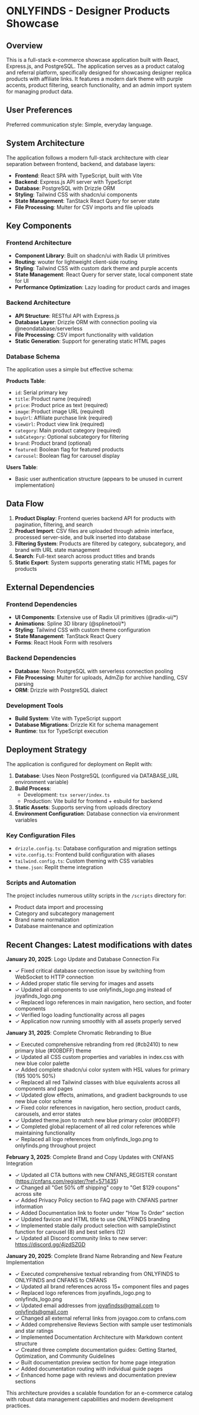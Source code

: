 # ONLYFINDS - Designer Products Showcase

## Overview

This is a full-stack e-commerce showcase application built with React, Express.js, and PostgreSQL. The application serves as a product catalog and referral platform, specifically designed for showcasing designer replica products with affiliate links. It features a modern dark theme with purple accents, product filtering, search functionality, and an admin import system for managing product data.

## User Preferences

Preferred communication style: Simple, everyday language.

## System Architecture

The application follows a modern full-stack architecture with clear separation between frontend, backend, and database layers:

- **Frontend**: React SPA with TypeScript, built with Vite
- **Backend**: Express.js API server with TypeScript
- **Database**: PostgreSQL with Drizzle ORM
- **Styling**: Tailwind CSS with shadcn/ui components
- **State Management**: TanStack React Query for server state
- **File Processing**: Multer for CSV imports and file uploads

## Key Components

### Frontend Architecture
- **Component Library**: Built on shadcn/ui with Radix UI primitives
- **Routing**: wouter for lightweight client-side routing
- **Styling**: Tailwind CSS with custom dark theme and purple accents
- **State Management**: React Query for server state, local component state for UI
- **Performance Optimization**: Lazy loading for product cards and images

### Backend Architecture
- **API Structure**: RESTful API with Express.js
- **Database Layer**: Drizzle ORM with connection pooling via @neondatabase/serverless
- **File Processing**: CSV import functionality with validation
- **Static Generation**: Support for generating static HTML pages

### Database Schema
The application uses a simple but effective schema:

**Products Table**:
- `id`: Serial primary key
- `title`: Product name (required)
- `price`: Product price as text (required)
- `image`: Product image URL (required)
- `buyUrl`: Affiliate purchase link (required)
- `viewUrl`: Product view link (required)
- `category`: Main product category (required)
- `subCategory`: Optional subcategory for filtering
- `brand`: Product brand (optional)
- `featured`: Boolean flag for featured products
- `carousel`: Boolean flag for carousel display

**Users Table**:
- Basic user authentication structure (appears to be unused in current implementation)

## Data Flow

1. **Product Display**: Frontend queries backend API for products with pagination, filtering, and search
2. **Product Import**: CSV files are uploaded through admin interface, processed server-side, and bulk inserted into database
3. **Filtering System**: Products are filtered by category, subcategory, and brand with URL state management
4. **Search**: Full-text search across product titles and brands
5. **Static Export**: System supports generating static HTML pages for products

## External Dependencies

### Frontend Dependencies
- **UI Components**: Extensive use of Radix UI primitives (@radix-ui/*)
- **Animations**: Spline 3D library (@splinetool/*)
- **Styling**: Tailwind CSS with custom theme configuration
- **State Management**: TanStack React Query
- **Forms**: React Hook Form with resolvers

### Backend Dependencies
- **Database**: Neon PostgreSQL with serverless connection pooling
- **File Processing**: Multer for uploads, AdmZip for archive handling, CSV parsing
- **ORM**: Drizzle with PostgreSQL dialect

### Development Tools
- **Build System**: Vite with TypeScript support
- **Database Migrations**: Drizzle Kit for schema management
- **Runtime**: tsx for TypeScript execution

## Deployment Strategy

The application is configured for deployment on Replit with:

1. **Database**: Uses Neon PostgreSQL (configured via DATABASE_URL environment variable)
2. **Build Process**: 
   - Development: `tsx server/index.ts`
   - Production: Vite build for frontend + esbuild for backend
3. **Static Assets**: Supports serving from uploads directory
4. **Environment Configuration**: Database connection via environment variables

### Key Configuration Files
- `drizzle.config.ts`: Database configuration and migration settings
- `vite.config.ts`: Frontend build configuration with aliases
- `tailwind.config.ts`: Custom theming with CSS variables
- `theme.json`: Replit theme integration

### Scripts and Automation
The project includes numerous utility scripts in the `/scripts` directory for:
- Product data import and processing
- Category and subcategory management  
- Brand name normalization
- Database maintenance and optimization

## Recent Changes: Latest modifications with dates

**January 20, 2025**: Logo Update and Database Connection Fix
- ✓ Fixed critical database connection issue by switching from WebSocket to HTTP connection
- ✓ Added proper static file serving for images and assets 
- ✓ Updated all components to use onlyfinds_logo.png instead of joyafinds_logo.png
- ✓ Replaced logo references in main navigation, hero section, and footer components
- ✓ Verified logo loading functionality across all pages
- ✓ Application now running smoothly with all assets properly served

**January 31, 2025**: Complete Chromatic Rebranding to Blue
- ✓ Executed comprehensive rebranding from red (#cb2410) to new primary blue (#00BDFF) theme
- ✓ Updated all CSS custom properties and variables in index.css with new blue color palette
- ✓ Added complete shadcn/ui color system with HSL values for primary (195 100% 50%)
- ✓ Replaced all red Tailwind classes with blue equivalents across all components and pages
- ✓ Updated glow effects, animations, and gradient backgrounds to use new blue color scheme
- ✓ Fixed color references in navigation, hero section, product cards, carousels, and error states
- ✓ Updated theme.json to match new blue primary color (#00BDFF)
- ✓ Completed global replacement of all red color references while maintaining functionality
- ✓ Replaced all logo references from onlyfinds_logo.png to onlyfinds.png throughout project

**February 3, 2025**: Complete Brand and Copy Updates with CNFANS Integration
- ✓ Updated all CTA buttons with new CNFANS_REGISTER constant (https://cnfans.com/register/?ref=571435)
- ✓ Changed all "Get 50% off shipping" copy to "Get $129 coupons" across site
- ✓ Added Privacy Policy section to FAQ page with CNFANS partner information  
- ✓ Added Documentation link to footer under "How To Order" section
- ✓ Updated favicon and HTML title to use ONLYFINDS branding
- ✓ Implemented stable daily product selection with sampleDistinct function for carousel (8) and best sellers (12)
- ✓ Updated all Discord community links to new server: https://discord.gg/4jzdSZGD

**January 20, 2025**: Complete Brand Name Rebranding and New Feature Implementation
- ✓ Executed comprehensive textual rebranding from ONLYFINDS to ONLYFINDS and CNFANS to CNFANS
- ✓ Updated all brand references across 15+ component files and pages
- ✓ Replaced logo references from joyafinds_logo.png to onlyfinds_logo.png
- ✓ Updated email addresses from joyafindss@gmail.com to onlyfinds@gmail.com
- ✓ Changed all external referral links from joyagoo.com to cnfans.com
- ✓ Added comprehensive Reviews Section with sample user testimonials and star ratings
- ✓ Implemented Documentation Architecture with Markdown content structure
- ✓ Created three complete documentation guides: Getting Started, Optimization, and Community Guidelines
- ✓ Built documentation preview section for home page integration
- ✓ Added documentation routing with individual guide pages
- ✓ Enhanced home page with reviews and documentation preview sections

This architecture provides a scalable foundation for an e-commerce catalog with robust data management capabilities and modern development practices.
